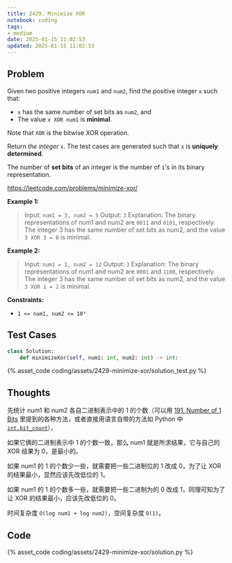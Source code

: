 ```yaml
---
title: 2429. Minimize XOR
notebook: coding
tags:
- medium
date: 2025-01-15 11:02:53
updated: 2025-01-15 11:02:53
---
```

## Problem

Given two positive integers `num1` and `num2`, find the positive integer `x` such that:

- `x` has the same number of set bits as `num2`, and
- The value `x XOR num1` is **minimal**.

Note that `XOR` is the bitwise XOR operation.

Return _the integer_ `x`. The test cases are generated such that `x` is **uniquely determined**.

The number of **set bits** of an integer is the number of `1`'s in its binary representation.

<https://leetcode.com/problems/minimize-xor/>

**Example 1:**

> Input: `num1 = 3, num2 = 5`
> Output: `3`
> Explanation:
> The binary representations of num1 and num2 are `0011` and `0101`, respectively.
> The integer 3 has the same number of set bits as num2, and the value `3 XOR 3 = 0` is minimal.

**Example 2:**

> Input: `num1 = 1, num2 = 12`
> Output: `3`
> Explanation:
> The binary representations of num1 and num2 are `0001` and `1100`, respectively.
> The integer 3 has the same number of set bits as num2, and the value `3 XOR 1 = 2` is minimal.

**Constraints:**

- `1 <= num1, num2 <= 10⁹`

## Test Cases

``` python
class Solution:
    def minimizeXor(self, num1: int, num2: int) -> int:
```

{% asset_code coding/assets/2429-minimize-xor/solution_test.py %}

## Thoughts

先统计 num1 和 num2 各自二进制表示中的 1 的个数（可以用 [191. Number of 1 Bits](191-number-of-1-bits) 里提到的各种方法，或者直接用语言自带的方法如 Python 中 [`int.bit_count`](https://docs.python.org/3.10/library/stdtypes.html#int.bit_count)）。

如果它俩的二进制表示中 1 的个数一致，那么 num1 就是所求结果，它与自己的 XOR 结果为 0，是最小的。

如果 num1 的 1 的个数少一些，就需要把一些二进制位的 1 改成 0，为了让 XOR 的结果最小，显然应该先改低位的 1。

如果 num1 的 1 的个数多一些，就需要把一些二进制为的 0 改成 1，同理可知为了让 XOR 的结果最小，应该先改低位的 0。

时间复杂度 `O(log num1 + log num2)`，空间复杂度 `O(1)`。

## Code

{% asset_code coding/assets/2429-minimize-xor/solution.py %}
